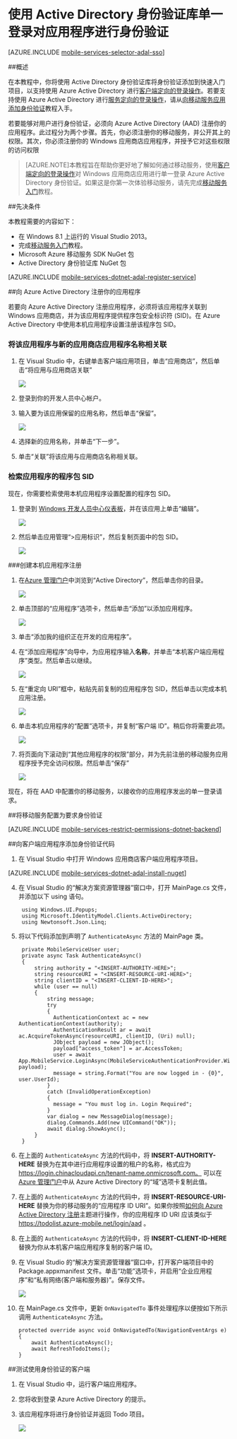 <properties
	pageTitle="使用 Active Directory 身份验证库单一登录对应用进行身份验证（Windows 应用商店）| Azure"
	description="了解如何在 Windows 应用商店应用程序中使用 ADAL 对用户进行单一登录身份验证。"
	documentationCenter="windows"
	authors="wesmc7777"
	manager="dwrede"
	editor=""
	services="mobile-services"/>

<tags 
	ms.service="mobile-services" 
	ms.date="01/14/2016"
	wacn.date="05/23/2016"/>

# 使用 Active Directory 身份验证库单一登录对应用程序进行身份验证


[AZURE.INCLUDE [mobile-services-selector-adal-sso](../includes/mobile-services-selector-adal-sso.md)]

##概述

在本教程中，你将使用 Active Directory 身份验证库将身份验证添加到快速入门项目，以支持使用 Azure Active Directory 进行[客户端定向的登录操作](http://msdn.microsoft.com/zh-cn/library/azure/jj710106.aspx)。若要支持使用 Azure Active Directory 进行[服务定向的登录操作](http://msdn.microsoft.com/zh-cn/library/azure/dn283952.aspx)，请从[向移动服务应用添加身份验证](/documentation/articles/mobile-services-dotnet-backend-windows-universal-dotnet-get-started-users)教程入手。

若要能够对用户进行身份验证，必须向 Azure Active Directory (AAD) 注册你的应用程序。此过程分为两个步骤。首先，你必须注册你的移动服务，并公开其上的权限。其次，你必须注册你的 Windows 应用商店应用程序，并授予它对这些权限的访问权限


>[AZURE.NOTE]本教程旨在帮助你更好地了解如何通过移动服务，使用[客户端定向的登录操作](http://msdn.microsoft.com/zh-cn/library/azure/jj710106.aspx)对 Windows 应用商店应用进行单一登录 Azure Active Directory 身份验证。如果这是你第一次体验移动服务，请先完成[移动服务入门]教程。


##先决条件

本教程需要的内容如下：

* 在 Windows 8.1 上运行的 Visual Studio 2013。
* 完成[移动服务入门]教程。
* Microsoft Azure 移动服务 SDK NuGet 包
* Active Directory 身份验证库 NuGet 包 

[AZURE.INCLUDE [mobile-services-dotnet-adal-register-service](../includes/mobile-services-dotnet-adal-register-service.md)]

##向 Azure Active Directory 注册你的应用程序

若要向 Azure Active Directory 注册应用程序，必须将该应用程序关联到 Windows 应用商店，并为该应用程序提供程序包安全标识符 (SID)。在 Azure Active Directory 中使用本机应用程序设置注册该程序包 SID。


### 将该应用程序与新的应用商店应用程序名称相关联

1. 在 Visual Studio 中，右键单击客户端应用项目，单击“应用商店”，然后单击“将应用与应用商店关联”

    ![][1]

2. 登录到你的开发人员中心帐户。

3. 输入要为该应用保留的应用名称，然后单击“保留”。

    ![][2]

4. 选择新的应用名称，并单击“下一步”。

5. 单击“关联”将该应用与应用商店名称相关联。


### 检索应用程序的程序包 SID

现在，你需要检索使用本机应用程序设置配置的程序包 SID。

1. 登录到 [Windows 开发人员中心仪表板]，并在该应用上单击“编辑”。

    ![][3]

2. 然后单击应用管理“>应用标识”，然后复制页面中的包 SID。

    ![][4]


###创建本机应用程序注册

1. 在[Azure 管理门户]中浏览到“Active Directory”，然后单击你的目录。

    ![][7]

2. 单击顶部的“应用程序”选项卡，然后单击“添加”以添加应用程序。

    ![][8]

3. 单击“添加我的组织正在开发的应用程序”。

4. 在“添加应用程序”向导中，为应用程序输入**名称**，并单击“本机客户端应用程序”类型。然后单击以继续。

    ![][9]

5. 在“重定向 URI”框中，粘贴先前复制的应用程序包 SID，然后单击以完成本机应用注册。

    ![][10]

6. 单击本机应用程序的“配置”选项卡，并复制“客户端 ID”。稍后你将需要此项。

    ![][11]

7. 将页面向下滚动到“其他应用程序的权限”部分，并为先前注册的移动服务应用程序授予完全访问权限。然后单击“保存”

    ![][12]

现在，将在 AAD 中配置你的移动服务，以接收你的应用程序发出的单一登录请求。



##将移动服务配置为要求身份验证

[AZURE.INCLUDE [mobile-services-restrict-permissions-dotnet-backend](../includes/mobile-services-restrict-permissions-dotnet-backend.md)]

##向客户端应用程序添加身份验证代码

1. 在 Visual Studio 中打开 Windows 应用商店客户端应用程序项目。

[AZURE.INCLUDE [mobile-services-dotnet-adal-install-nuget](../includes/mobile-services-dotnet-adal-install-nuget.md)]

4. 在 Visual Studio 的“解决方案资源管理器”窗口中，打开 MainPage.cs 文件，并添加以下 using 语句。

        using Windows.UI.Popups;
        using Microsoft.IdentityModel.Clients.ActiveDirectory;
        using Newtonsoft.Json.Linq;


5. 将以下代码添加到声明了 `AuthenticateAsync` 方法的 MainPage 类。

        private MobileServiceUser user; 
        private async Task AuthenticateAsync()
        {
            string authority = "<INSERT-AUTHORITY-HERE>";
            string resourceURI = "<INSERT-RESOURCE-URI-HERE>";
            string clientID = "<INSERT-CLIENT-ID-HERE>"; 
            while (user == null)
            {
                string message;
                try
                {
                  AuthenticationContext ac = new AuthenticationContext(authority);
                  AuthenticationResult ar = await ac.AcquireTokenAsync(resourceURI, clientID, (Uri) null);
                  JObject payload = new JObject();
                  payload["access_token"] = ar.AccessToken;
                  user = await App.MobileService.LoginAsync(MobileServiceAuthenticationProvider.WindowsAzureActiveDirectory, payload);
                  message = string.Format("You are now logged in - {0}", user.UserId);
                }
                catch (InvalidOperationException)
                {
                  message = "You must log in. Login Required";
                } 
                var dialog = new MessageDialog(message);
                dialog.Commands.Add(new UICommand("OK"));
                await dialog.ShowAsync();
            } 
        }

6. 在上面的 `AuthenticateAsync` 方法的代码中，将 **INSERT-AUTHORITY-HERE** 替换为在其中进行应用程序设置的租户的名称，格式应为 https://login.chinacloudapi.cn/tenant-name.onmicrosoft.com。 可以在 [Azure 管理门户]中从 Azure Active Directory 的“域”选项卡复制此值。

7. 在上面的 `AuthenticateAsync` 方法的代码中，将 **INSERT-RESOURCE-URI-HERE** 替换为你的移动服务的“应用程序 ID URI”。如果你按照[如何向 Azure Active Directory 注册]主题进行操作，你的应用程序 ID URI 应该类似于 https://todolist.azure-mobile.net/login/aad 。

8. 在上面的 `AuthenticateAsync` 方法的代码中，将 **INSERT-CLIENT-ID-HERE** 替换为你从本机客户端应用程序复制的客户端 ID。

9. 在 Visual Studio 的“解决方案资源管理器”窗口中，打开客户端项目中的 Package.appxmanifest 文件。单击“功能”选项卡，并启用“企业应用程序”和“私有网络(客户端和服务器)”。保存文件。

    ![][14]

10. 在 MainPage.cs 文件中，更新 `OnNavigatedTo` 事件处理程序以便按如下所示调用 `AuthenticateAsync` 方法。

        protected override async void OnNavigatedTo(NavigationEventArgs e)
        {
            await AuthenticateAsync();
            await RefreshTodoItems();
        }


##测试使用身份验证的客户端

1. 在 Visual Studio 中，运行客户端应用程序。
2. 您将收到登录 Azure Active Directory 的提示。  
3. 该应用程序将进行身份验证并返回 Todo 项目。

    ![][15]




<!-- Images -->
[0]: ./media/mobile-services-windows-store-dotnet-adal-sso-authenticate/mobile-services-aad-app-manage-manifest.png
[1]: ./media/mobile-services-windows-store-dotnet-adal-sso-authentication/mobile-services-vs-associate-app.png
[2]: ./media/mobile-services-windows-store-dotnet-adal-sso-authentication/mobile-services-vs-reserve-store-appname.png
[3]: ./media/mobile-services-windows-store-dotnet-adal-sso-authentication/mobile-services-store-app-edit.png
[4]: ./media/mobile-services-windows-store-dotnet-adal-sso-authentication/mobile-services-store-app-services.png
[5]: ./media/mobile-services-windows-store-dotnet-adal-sso-authentication/mobile-services-live-services-site.png
[6]: ./media/mobile-services-windows-store-dotnet-adal-sso-authentication/mobile-services-store-app-package-sid.png
[7]: ./media/mobile-services-windows-store-dotnet-adal-sso-authentication/mobile-services-select-aad.png
[8]: ./media/mobile-services-windows-store-dotnet-adal-sso-authentication/mobile-services-aad-applications-tab.png
[9]: ./media/mobile-services-windows-store-dotnet-adal-sso-authentication/mobile-services-native-selection.png
[10]: ./media/mobile-services-windows-store-dotnet-adal-sso-authentication/mobile-services-native-sid-redirect-uri.png
[11]: ./media/mobile-services-windows-store-dotnet-adal-sso-authentication/mobile-services-native-client-id.png
[12]: ./media/mobile-services-windows-store-dotnet-adal-sso-authentication/mobile-services-native-add-permissions.png
[14]: ./media/mobile-services-windows-store-dotnet-adal-sso-authentication/mobile-services-package-appxmanifest.png
[15]: ./media/mobile-services-windows-store-dotnet-adal-sso-authentication/mobile-services-app-run.png

<!-- URLs. -->
[如何向 Azure Active Directory 注册]: /documentation/articles/mobile-services-how-to-register-active-directory-authentication/
[Azure 管理门户]: https://manage.windowsazure.cn/

[移动服务入门]: /documentation/articles/mobile-services-dotnet-backend-windows-store-dotnet-get-started
[Windows 开发人员中心仪表板]: http://go.microsoft.com/fwlink/p/?LinkID=266734

<!---HONumber=Mooncake_0118_2016-->